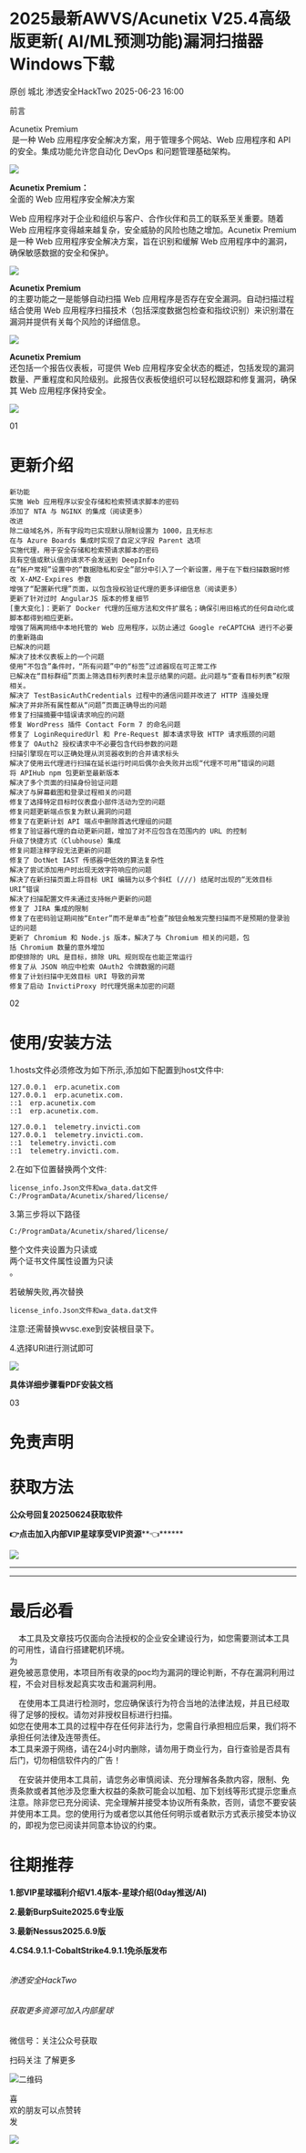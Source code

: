 #  2025最新AWVS/Acunetix V25.4高级版更新( AI/ML预测功能)漏洞扫描器Windows下载  
原创 城北  渗透安全HackTwo   2025-06-23 16:00  
  
前言  
  
Acunetix Premium  
 是一种 Web 应用程序安全解决方案，用于管理多个网站、Web 应用程序和 API 的安全。集成功能允许您自动化 DevOps 和问题管理基础架构。  
  
![](https://mmbiz.qpic.cn/sz_mmbiz_png/RjOvISzUFq4thV1ia5M2mMA4u1DZVH4NOdFzicLv06HUAQ5W1iaDGeN6pGkWo7G5tQltVgtpykhVjAIkkiclStt5BA/640?wx_fmt=png&from=appmsg "")  
  
**Acunetix Premium：**  
全面的 Web 应用程序安全解决方案  
  
Web 应用程序对于企业和组织与客户、合作伙伴和员工的联系至关重要。随着 Web 应用程序变得越来越复杂，安全威胁的风险也随之增加。Acunetix Premium 是一种 Web 应用程序安全解决方案，旨在识别和缓解 Web 应用程序中的漏洞，确保敏感数据的安全和保护。  
  
![](https://mmbiz.qpic.cn/sz_mmbiz_png/RjOvISzUFq4thV1ia5M2mMA4u1DZVH4NOt0G0ZfFu7TfkDEiaVS742tBYVSaswaFXyNdIRSSywQyMYs6BDWxCV1w/640?wx_fmt=png&from=appmsg "")  
  
**Acunetix Premium**  
的主要功能之一是能够自动扫描 Web 应用程序是否存在安全漏洞。自动扫描过程结合使用 Web 应用程序扫描技术（包括深度数据包检查和指纹识别）来识别潜在漏洞并提供有关每个风险的详细信息。  
  
![](https://mmbiz.qpic.cn/sz_mmbiz_png/RjOvISzUFq4thV1ia5M2mMA4u1DZVH4NO8U0o7o4mZpyNNazDkicbicA1qrQCpJfFDW7ouiaickabav7k2DnTLQOycw/640?wx_fmt=png&from=appmsg "")  
  
**Acunetix Premium**  
还包括一个报告仪表板，可提供 Web 应用程序安全状态的概述，包括发现的漏洞数量、严重程度和风险级别。此报告仪表板使组织可以轻松跟踪和修复漏洞，确保其 Web 应用程序保持安全。  
  
![](https://mmbiz.qpic.cn/sz_mmbiz_png/RjOvISzUFq4thV1ia5M2mMA4u1DZVH4NOjct0icjZh0KE8McYoY7Utc485Hptmr0ONRDib5toiaxoOf9TzXQDqz3ag/640?wx_fmt=png&from=appmsg "")  
  
  
  
01  
  
# 更新介绍  
  
```
新功能
实施 Web 应用程序以安全存储和检索预请求脚本的密码
添加了 NTA 与 NGINX 的集成（阅读更多）
改进
除二级域名外，所有字段均已实现默认限制设置为 1000，且无标志
在与 Azure Boards 集成时实现了自定义字段 Parent 选项
实施代理，用于安全存储和检索预请求脚本的密码
具有空值或默认值的请求不会发送到 DeepInfo
在“帐户常规”设置中的“数据隐私和安全”部分中引入了一个新设置，用于在下载扫描数据时修改 X-AMZ-Expires 参数
增强了“配置新代理”页面，以包含授权验证代理的更多详细信息（阅读更多）
更新了针对过时 AngularJS 版本的修复细节
[重大变化]：更新了 Docker 代理的压缩方法和文件扩展名；确保引用旧格式的任何自动化或脚本都得到相应更新。
增强了隔离网络中本地托管的 Web 应用程序，以防止通过 Google reCAPTCHA 进行不必要的重新路由
已解决的问题
解决了技术仪表板上的一个问题
使用“不包含”条件时，“所有问题”中的“标签”过滤器现在可正常工作
已解决在“目标群组”页面上筛选目标列表时未显示结果的问题。此问题与“查看目标列表”权限相关。
解决了 TestBasicAuthCredentials 过程中的通信问题并改进了 HTTP 连接处理
解决了并非所有属性都从“问题”页面正确导出的问题
修复了扫描摘要中错误请求响应的问题
修复 WordPress 插件 Contact Form 7 的命名问题
修复了 LoginRequiredUrl 和 Pre-Request 脚本请求导致 HTTP 请求瓶颈的问题
修复了 OAuth2 授权请求中不必要包含代码参数的问题
扫描引擎现在可以正确处理从浏览器收到的合并请求标头
解决了使用云代理进行扫描在延长运行时间后偶尔会失败并出现“代理不可用”错误的问题
将 APIHub npm 包更新至最新版本
解决了多个页面的扫描身份验证问题
解决了与屏幕截图和登录过程相关的问题
修复了选择特定目标时仪表盘小部件活动为空的问题
修复问题更新端点恢复为默认漏洞的问题
修复了在更新计划 API 端点中删除首选代理组的问题
修复了验证器代理的自动更新问题，增加了对不应包含在范围内的 URL 的控制
升级了快捷方式（Clubhouse）集成
修复问题注释字段无法更新的问题
修复了 DotNet IAST 传感器中低效的算法复杂性
解决了尝试添加用户时出现无效字符响应的问题
解决了在新扫描页面上将目标 URI 编辑为以多个斜杠 (///) 结尾时出现的“无效目标 URI”错误
解决了扫描配置文件未通过支持帐户更新的问题
修复了 JIRA 集成的限制
修复了在密码验证期间按“Enter”而不是单击“检查”按钮会触发完整扫描而不是预期的登录验证的问题
更新了 Chromium 和 Node.js 版本，解决了与 Chromium 相关的问题，包括 Chromium 数量的意外增加
即使排除的 URL 是目标，排除 URL 规则现在也能正常运行
修复了从 JSON 响应中检索 OAuth2 令牌数据的问题
修复了计划扫描中无效目标 URI 导致的异常
修复了启动 InvictiProxy 时代理凭据未加密的问题
```  
  
  
  
  
02  
  
# 使用/安装方法  
  
  
1.hosts文件必须修改为如下所示,添加如下配置到host文件中:  
```
127.0.0.1  erp.acunetix.com
127.0.0.1  erp.acunetix.com.
::1  erp.acunetix.com
::1  erp.acunetix.com.

127.0.0.1  telemetry.invicti.com
127.0.0.1  telemetry.invicti.com.
::1  telemetry.invicti.com
::1  telemetry.invicti.com.
```  
  
2.在如下位置替换两个文件:  
```
license_info.Json文件和wa_data.dat文件C:/ProgramData/Acunetix/shared/license/
```  
  
3.第三步将以下路径  
```
C:/ProgramData/Acunetix/shared/license/
```  
  
整个文件夹设置为只读或  
两个证书文件属性设置为只读  
。  
  
若破解失败,再次替换  
```
license_info.Json文件和wa_data.dat文件
```  
  
注意:还需替换wvsc.exe到安装根目录下。  
  
  
4.选择URl进行测试即可  
  
![](https://mmbiz.qpic.cn/sz_mmbiz_png/RjOvISzUFq4thV1ia5M2mMA4u1DZVH4NOSEbXjaQD3VSBxDwNfdX7spbQotPicCL9PrxXKvvrcT7pKCLtCCNUc5A/640?wx_fmt=png&from=appmsg "")  
  
**具体详细步骤看PDF安装文档**  
  
  
  
03  
  
# 免责声明  
  
  
# 获取方法  
  
  
**公众号回复20250624获取软件**  
  
**👉点击加入内部VIP星球享受VIP资源****👈******  
  
![](https://mmbiz.qpic.cn/sz_mmbiz_png/RjOvISzUFq6Yhrn00WXYSKboLvFicKoZycO6QxnteUNvVhRG2s1qakxLZORFg0ibG8gQljqZAQh6qb5llDSbpfsA/640?wx_fmt=png&from=appmsg "")  
  
****  
****  
  
# 最后必看  
  
  
    本工具及文章技巧仅面向合法授权的企业安全建设行为，如您需要测试本工具的可用性，请自行搭建靶机环境。  
为  
避免被恶意使用，本项目所有收录的poc均为漏洞的理论判断，不存在漏洞利用过程，不会对目标发起真实攻击和漏洞利用。  
  
  
    在使用本工具进行检测时，您应确保该行为符合当地的法律法规，并且已经取得了足够的授权。请勿对非授权目标进行扫描。  
如您在使用本工具的过程中存在任何非法行为，您需自行承担相应后果，我们将不承担任何法律及连带责任。  
本工具来源于网络，请在24小时内删除，请勿用于商业行为，自行查验是否具有后门，切勿相信软件内的广告！  
  
  
    在安装并使用本工具前，请您务必审慎阅读、充分理解各条款内容，限制、免责条款或者其他涉及您重大权益的条款可能会以加粗、加下划线等形式提示您重点注意。除非您已充分阅读、完全理解并接受本协议所有条款，否则，请您不要安装并使用本工具。您的使用行为或者您以其他任何明示或者默示方式表示接受本协议的，即视为您已阅读并同意本协议的约束。  
  
  
  
  
# 往期推荐  
  
  
**1.部VIP星球福利介绍V1.4版本-星球介绍(0day推送/AI)**  
  
**2.最新BurpSuite2025.6专业版**  
  
**3.最新Nessus2025.6.9版**  
  
**4.CS4.9.1.1-CobaltStrike4.9.1.1免杀版发布**  
  
######   
  
###### 渗透安全HackTwo  
###### 获取更多资源可加入内部星球  
  
  
微信号：关注公众号获取  
  
  
扫码关注 了解更多  
  
  
![](https://mmbiz.qpic.cn/sz_mmbiz_png/RjOvISzUFq6qFFAxdkV2tgPPqL76yNTw38UJ9vr5QJQE48ff1I4Gichw7adAcHQx8ePBPmwvouAhs4ArJFVdKkw/640?wx_fmt=png "二维码")  
  
  
  
喜  
欢的朋友可以点赞转  
发  
  
![](https://mmbiz.qpic.cn/mmbiz_svg/tqRiaNianNl1mGavBwp9Mf5RO17Jib6HN2NRSYwVT0jk8EzYYGOCRUxicpRHooD7KBlfkawia1zgicxnwMXlqxhFowCpwANhQJxA6A/640 "")  
  
  
